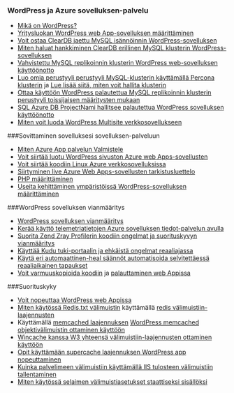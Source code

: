 
### <a name="wordpress-and-azure-app-service"></a>WordPress ja Azure sovelluksen-palvelu
   
- [Mikä on WordPress?](https://wordpress.org/)
- [Yritysluokan WordPress web App-sovelluksen määrittäminen](../articles/app-service-web/web-sites-php-enterprise-wordpress.md)
- [Voit ostaa ClearDB jaettu MySQL isännöinnin WordPress-sovelluksen](http://blog.syntaxc4.net/post/2012/12/03/provisioning-a-mysql-database-from-the-windows-azure-store.aspx)
- [Miten haluat hankkiminen ClearDB erillinen MySQL klusterin WordPress-sovelluksen](https://azure.microsoft.com/blog/announcing-new-mysql-premium-tiers-from-cleardb/)
- [Vahvistettu MySQL replikoinnin klusterin WordPress web-sovelluksen käyttöönotto](https://azure.microsoft.com/documentation/templates/wordpress-mysql-replication/)
- [Luo omia perustyyli perustyyli MySQL-klusterin käyttämällä Percona klusterin](https://azure.microsoft.com/documentation/templates/mysql-ha-pxc/) ja [Lue lisää siitä, miten voit hallita klusterin](https://github.com/fanjeffrey/axiom.articles/tree/master/pxc)
- [Ottaa käyttöön WordPress palautettua MySQL replikoinnin klusterin perustyyli toissijaisen määritysten mukaan](https://azure.microsoft.com/documentation/templates/mysql-replication/)
- [SQL Azure DB ProjectNami hallitsee palautettua WordPress sovelluksen käyttöönotto](https://azure.microsoft.com/marketplace/partners/projectnami/projectnami/)
- [Miten voit luoda WordPress Multisite verkkosovellukseen](../articles/app-service-web/web-sites-php-convert-wordpress-multisite.md)


###<a name="porting-your-application-to-app-service"></a>Sovittaminen sovelluksesi sovelluksen-palveluun 
- [Miten Azure App palvelun Valmistele](https://azure.microsoft.com/blog/how-to-plan-your-migration-to-azure-websites/)
- [Voit siirtää luotu WordPress sivuston Azure web Apps-sovellusten](https://sunithamk.wordpress.com/2013/11/06/migrate-your-existing-wordpress-site-to-windows-azure/)
- [Voit siirtää koodiin Linux Azure verkkosovelluksissa](https://www.movemetothecloud.net/LinuxMigration)
- [Siirtyminen live Azure Web Apps-sovellusten tarkistusluettelo](https://sunithamk.wordpress.com/2015/10/27/azure-web-apps-basic-operations-checklist/)
- [PHP määrittäminen](../articles/app-service-web/web-sites-php-configure.md)
- [Useita kehittäminen ympäristöissä WordPress-sovelluksen määrittäminen](../articles/app-service-web/app-service-web-staged-publishing-realworld-scenarios.md)

###<a name="troubleshooting-wordpress-application"></a>WordPress sovelluksen vianmääritys
- [WordPress sovelluksen vianmääritys](https://sunithamk.wordpress.com/2014/09/04/wordpress-troubleshooting-techniques-on-azure-websites/)
- [Kerää käyttö telemetriatietojen Azure sovelluksen tiedot-palvelun avulla](https://azure.microsoft.com/blog/usage-analytics-for-wordpress-with-azure-app-insights/)
- [Suorita Zend Zray Profilerin koodiin ongelmat ja suorituskyvyn vianmääritys](https://sunithamk.wordpress.com/2015/08/04/profiling-php-application-on-azure-web-apps/)
- [Käyttää Kudu tuki-portaalin ja ehkäistä ongelmat reaaliajassa](https://sunithamk.wordpress.com/2015/11/04/diagnose-and-mitigate-issues-with-azure-web-apps-support-portal/)
- [Käytä eri automaattinen-heal säännöt automatisoida selvitettäessä reaaliaikainen tapaukset](http://microsoftazurewebsitescheatsheet.info/#auto-heal)
- [Voit varmuuskopioida koodiin](../articles/app-service-web/web-sites-backup.md) ja [palauttaminen web Appissa](../articles/app-service-web/web-sites-restore.md)

###<a name="performance"></a>Suorituskyky
- [Voit nopeuttaa WordPress web Appissa](https://sunithamk.wordpress.com/2014/08/01/10-ways-to-speed-up-your-wordpress-site-on-azure-websites/)
- [Miten käytössä Redis.txt välimuistin](../articles/redis-cache/cache-dotnet-how-to-use-azure-redis-cache.md) käyttämällä [redis välimuistiin-laajennusten](https://wordpress.org/plugins/wp-redis/)
- Käyttämällä [memcached laajennuksen](https://wordpress.org/plugins/memcached/) [WordPress memcached objektivälimuistin ottaminen käyttöön](../articles/app-service-web/web-sites-connect-to-redis-using-memcache-protocol.md)
- [Wincache kanssa W3 yhteensä välimuistiin-laajennusten ottaminen käyttöön](https://wordpress.org/plugins/w3-total-cache/)
- [Opit käyttämään supercache laajennuksen WordPress app nopeuttaminen](http://ruslany.net/2008/12/speed-up-wordpress-on-iis-70/)
- [Kuinka palvelimeen välimuistiin käyttämällä IIS tulosteen välimuistiin tallentaminen](http://blogs.msdn.com/b/brian_swan/archive/2011/06/08/performance-tuning-php-apps-on-windows-iis-with-output-caching.aspx)
- [Miten käytössä selaimen välimuistiasetukset staattiseksi sisällöksi](http://www.iis.net/configreference/system.webserver/staticcontent)

